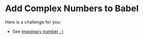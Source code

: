 # Add Complex Numbers to Babel

Here is a challenge for you:

* See [imaginary number : i](https://es.discourse.group/t/imaginary-number-i/1032)
